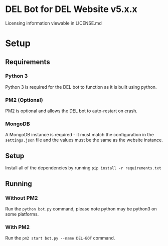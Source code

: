 # DEL Bot for DEL Website v5.x.x

Licensing information viewable in LICENSE.md

# Setup

## Requirements

### Python 3

Python 3 is required for the DEL bot to function as it is built using python.

### PM2 (Optional)

PM2 is optional and allows the DEL bot to auto-restart on crash.

### MongoDB

A MongoDB instance is required - it must match the configuration in the `settings.json` file and the values must be the same as the website instance.

## Setup

Install all of the dependencies by running `pip install -r requirements.txt`

## Running

### Without PM2

Run the `python bot.py` command, please note python may be python3 on some platforms.

### With PM2

Run the `pm2 start bot.py --name DEL-BOT` command.
